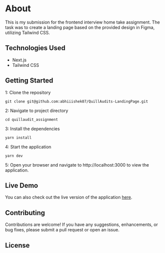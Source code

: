 # About
This is my submission for the frontend interview home take assignment. The task was to create a landing page based on the provided design in Figma, utilizing Tailwind CSS.

## Technologies Used

- Next.js
- Tailwind CSS

## Getting Started

1: Clone the repository

```
git clone git@github.com:abhiiishek07/QuillAudits-LandingPage.git
```

2: Navigate to project directory

```
cd quillaudit_assignment
```

3: Install the dependencies

```
yarn install
```

4: Start the application

```
yarn dev
```

5: Open your browser and navigate to http://localhost:3000 to view the application.

## Live Demo

You can also check out the live version of the application [here](https://quill-audits-landing-page-theta.vercel.app/).

## Contributing

Contributions are welcome! If you have any suggestions, enhancements, or bug fixes, please submit a pull request or open an issue.

## License
